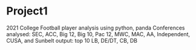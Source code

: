 # Project1
2021 College Football player analysis using python, panda
Conferences analysed: SEC, ACC, Big 12, Big 10, Pac 12, MWC, MAC, AA, Independent, CUSA, and Sunbelt
output: top 10 LB, DE/DT, CB, DB
